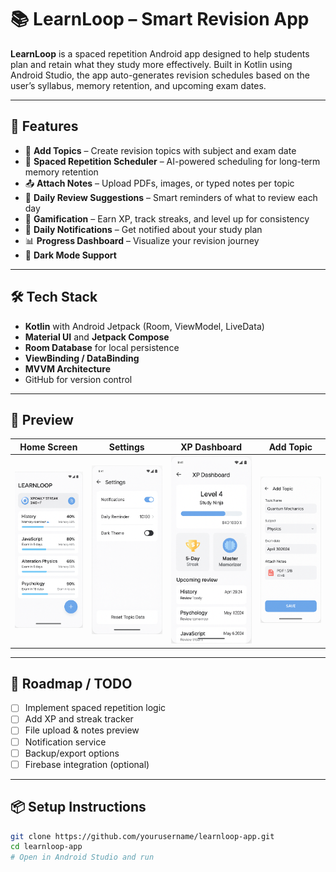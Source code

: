 # 📚 LearnLoop – Smart Revision App

**LearnLoop** is a spaced repetition Android app designed to help students plan and retain what they study more effectively. Built in Kotlin using Android Studio, the app auto-generates revision schedules based on the user’s syllabus, memory retention, and upcoming exam dates.

---

## 🚀 Features

- 📌 **Add Topics** – Create revision topics with subject and exam date
- 📅 **Spaced Repetition Scheduler** – AI-powered scheduling for long-term memory retention
- 📤 **Attach Notes** – Upload PDFs, images, or typed notes per topic
- 🧠 **Daily Review Suggestions** – Smart reminders of what to review each day
- 🧩 **Gamification** – Earn XP, track streaks, and level up for consistency
- 🔔 **Daily Notifications** – Get notified about your study plan
- 📊 **Progress Dashboard** – Visualize your revision journey
- 🌙 **Dark Mode Support**

---

## 🛠️ Tech Stack

- **Kotlin** with Android Jetpack (Room, ViewModel, LiveData)
- **Material UI** and **Jetpack Compose**
- **Room Database** for local persistence
- **ViewBinding / DataBinding**
- **MVVM Architecture**
- GitHub for version control

---

## 📸 Preview

| Home Screen | Settings | XP Dashboard | Add Topic |
|-------------|----------|--------------|-----------|
| ![Home](screenshots/home_screen.png) | ![Settings](screenshots/settings_screen.png) | ![XP](screenshots/xp_dashboard_screen.png) | ![Add Topic](screenshots/add_topic_screen.png) |



---

## 🧪 Roadmap / TODO

- [ ] Implement spaced repetition logic
- [ ] Add XP and streak tracker
- [ ] File upload & notes preview
- [ ] Notification service
- [ ] Backup/export options
- [ ] Firebase integration (optional)

---

## 📦 Setup Instructions

```bash
git clone https://github.com/yourusername/learnloop-app.git
cd learnloop-app
# Open in Android Studio and run
